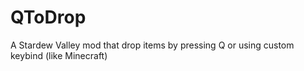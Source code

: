 # QToDrop
A Stardew Valley mod that drop items by pressing Q or using custom keybind (like Minecraft)
